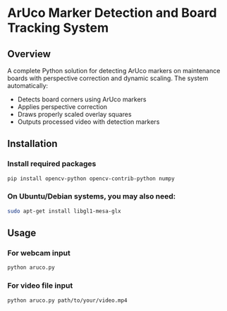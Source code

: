 # ArUco Marker Detection and Board Tracking System

## Overview
A complete Python solution for detecting ArUco markers on maintenance boards with perspective correction and dynamic scaling. The system automatically:
- Detects board corners using ArUco markers
- Applies perspective correction
- Draws properly scaled overlay squares
- Outputs processed video with detection markers

## Installation


### Install required packages
```bash
pip install opencv-python opencv-contrib-python numpy
```
### On Ubuntu/Debian systems, you may also need:
```bash
sudo apt-get install libgl1-mesa-glx
```
## Usage


### For webcam input
```bash
python aruco.py
```
### For video file input
```bash
python aruco.py path/to/your/video.mp4
```